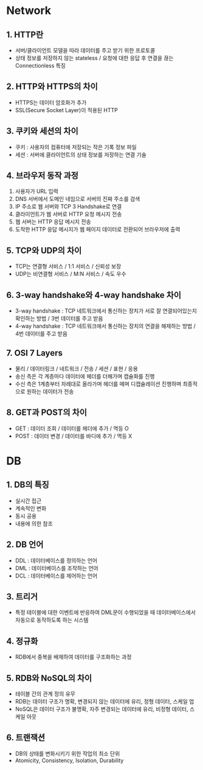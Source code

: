 # Network
## 1. HTTP란
- 서버/클라이언트 모델을 따라 데이터를 주고 받기 위한 프로토콜
- 상태 정보를 저장하지 않는 stateless / 요청에 대한 응답 후 연결을 끊는 Connectionless 특징

## 2. HTTP와 HTTPS의 차이
- HTTPS는 데이터 암호화가 추가
- SSL(Secure Socket Layer)이 적용된 HTTP

## 3. 쿠키와 세션의 차이
- 쿠키 : 사용자의 컴퓨터에 저장되는 작은 기록 정보 파일
- 세션 : 서버에 클라이언트의 상태 정보를 저장하는 연결 기술

## 4. 브라우저 동작 과정
1. 사용자가 URL 입력
2. DNS 서버에서 도메인 네임으로 서버의 진짜 주소를 검색
3. IP 주소로 웹 서버와 TCP 3 Handshake로 연결
4. 클라이언트가 웹 서버로 HTTP 요청 메시지 전송
5. 웹 서버는 HTTP 응답 메시지 전송
6. 도착한 HTTP 응답 메시지가 웹 페이지 데이터로 전환되어 브라우저에 출력

## 5. TCP와 UDP의 차이
- TCP는 연결형 서비스 / 1:1 서비스 / 신뢰성 보장
- UDP는 비연결형 서비스 / M:N 서비스 / 속도 우수

## 6. 3-way handshake와 4-way handshake 차이
- 3-way handshake : TCP 네트워크에서 통신하는 장치가 서로 잘 연결되어있는지 확인하는 방법 / 3번 데이터를 주고 받음
- 4-way handshake : TCP 네트워크에서 통신하는 장치의 연결을 해제하는 방법 / 4번 데이터를 주고 받음

## 7. OSI 7 Layers
- 물리 / 데이터링크 / 네트워크 / 전송 / 세션 / 표현 / 응용
- 송신 측은 각 계층마다 데이터에 헤더를 더해가며 캡슐화를 진행
- 수신 측은 1계층부터 차례대로 올라가며 헤더를 떼며 디캡슐레이션 진행하며 최종적으로 원하는 데이터가 전송

## 8. GET과 POST의 차이
- GET : 데이터 조회 / 데이터를 헤더에 추가 / 멱등 O
- POST : 데이터 변경 / 데이터를 바디에 추가 / 멱등 X

# DB
## 1. DB의 특징
- 실시간 접근
- 계속적인 변화
- 동시 공용
- 내용에 의한 참조

## 2. DB 언어
- DDL : 데이터베이스를 정의하는 언어
- DML : 데이터베이스를 조작하는 언어
- DCL : 데이터베이스를 제어하는 언어

## 3. 트리거
- 특정 테이블에 대한 이벤트에 반응하여 DML문이 수행되었을 때 데이터베이스에서 자동으로 동작하도록 하는 시스템

## 4. 정규화
- RDB에서 중복을 배제하여 데이터를 구조화하는 과정

## 5. RDB와 NoSQL의 차이
- 테이블 간의 관계 정의 유무
- RDB는 데이터 구조가 명확, 변경되지 않는 데이터에 유리, 정형 데이터, 스케일 업
- NoSQL은 데이터 구조가 불명확, 자주 변경되는 데이터에 유리, 비정형 데이터, 스케일 아웃

## 6. 트랜잭션
- DB의 상태를 변화시키기 위한 작업의 최소 단위
- Atomicity, Consistency, Isolation, Durability
